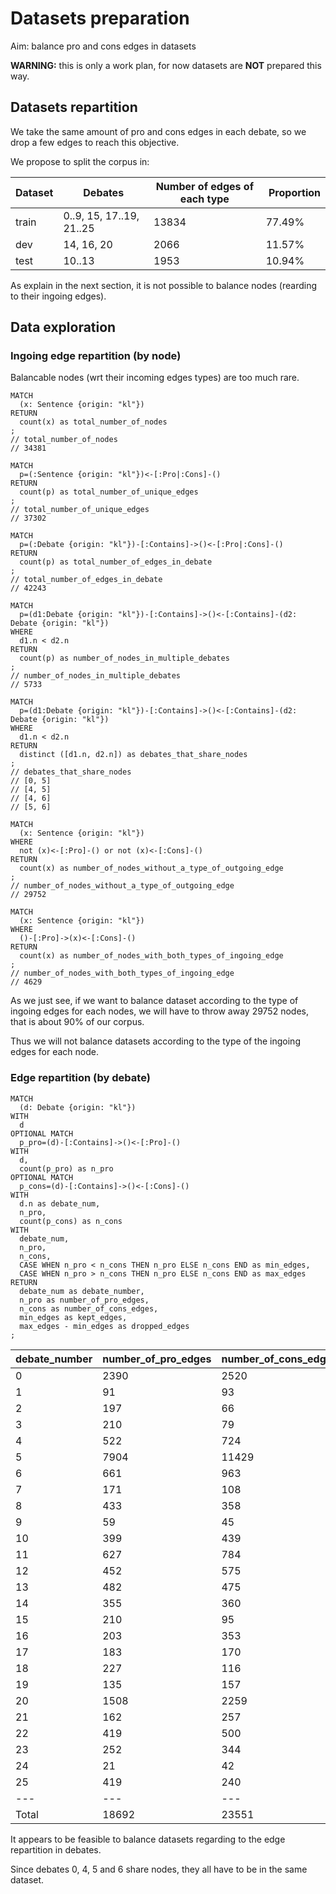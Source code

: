 # Datasets preparation

Aim: balance pro and cons edges in datasets


**WARNING:** this is only a work plan, for now datasets are **NOT** prepared this way.


## Datasets repartition

We take the same amount of pro and cons edges in each debate, so we drop a few edges to reach this objective.

We propose to split the corpus in:

| Dataset | Debates | Number of edges of each type | Proportion |
| --- | --- | --- | --- |
| train | 0..9, 15, 17..19, 21..25 | 13834 | 77.49% |
| dev | 14, 16, 20 | 2066 | 11.57% |
| test | 10..13 | 1953 | 10.94% |

As explain in the next section, it is not possible to balance nodes (rearding to their ingoing edges).

## Data exploration

### Ingoing edge repartition (by node)

Balancable nodes (wrt their incoming edges types) are too much rare.

	MATCH
	  (x: Sentence {origin: "kl"})
	RETURN
	  count(x) as total_number_of_nodes
	;
	// total_number_of_nodes
	// 34381
	
	MATCH
	  p=(:Sentence {origin: "kl"})<-[:Pro|:Cons]-()
	RETURN
	  count(p) as total_number_of_unique_edges
	;
	// total_number_of_unique_edges
	// 37302
	
	MATCH
	  p=(:Debate {origin: "kl"})-[:Contains]->()<-[:Pro|:Cons]-()
	RETURN
	  count(p) as total_number_of_edges_in_debate
	;
	// total_number_of_edges_in_debate
	// 42243

	MATCH
	  p=(d1:Debate {origin: "kl"})-[:Contains]->()<-[:Contains]-(d2: Debate {origin: "kl"})
	WHERE
	  d1.n < d2.n
	RETURN
	  count(p) as number_of_nodes_in_multiple_debates
	;
	// number_of_nodes_in_multiple_debates
	// 5733
	
	MATCH
	  p=(d1:Debate {origin: "kl"})-[:Contains]->()<-[:Contains]-(d2: Debate {origin: "kl"})
	WHERE
	  d1.n < d2.n
	RETURN
	  distinct ([d1.n, d2.n]) as debates_that_share_nodes
	;
	// debates_that_share_nodes
	// [0, 5]
	// [4, 5]
	// [4, 6]
	// [5, 6]
	
	MATCH
	  (x: Sentence {origin: "kl"})
	WHERE
	  not (x)<-[:Pro]-() or not (x)<-[:Cons]-()
	RETURN
	  count(x) as number_of_nodes_without_a_type_of_outgoing_edge
	;
	// number_of_nodes_without_a_type_of_outgoing_edge
	// 29752
		
	MATCH
	  (x: Sentence {origin: "kl"})
	WHERE
	  ()-[:Pro]->(x)<-[:Cons]-()
	RETURN
	  count(x) as number_of_nodes_with_both_types_of_ingoing_edge
	;
	// number_of_nodes_with_both_types_of_ingoing_edge
	// 4629


As we just see, if we want to balance dataset according to the type of ingoing edges for each nodes, we will have to throw away 29752 nodes, that is about 90% of our corpus.

Thus we will not balance datasets according to the type of the ingoing edges for each node.

### Edge repartition (by debate)

	MATCH
	  (d: Debate {origin: "kl"})
	WITH
	  d
	OPTIONAL MATCH
	  p_pro=(d)-[:Contains]->()<-[:Pro]-()
	WITH
	  d,
	  count(p_pro) as n_pro
	OPTIONAL MATCH
	  p_cons=(d)-[:Contains]->()<-[:Cons]-()
	WITH
	  d.n as debate_num,
	  n_pro,
	  count(p_cons) as n_cons
	WITH
	  debate_num,
	  n_pro,
	  n_cons,
	  CASE WHEN n_pro < n_cons THEN n_pro ELSE n_cons END as min_edges,
	  CASE WHEN n_pro > n_cons THEN n_pro ELSE n_cons END as max_edges
	RETURN
	  debate_num as debate_number,
	  n_pro as number_of_pro_edges,
	  n_cons as number_of_cons_edges,
	  min_edges as kept_edges,
	  max_edges - min_edges as dropped_edges
	;

| debate_number | number_of_pro_edges | number_of_cons_edges | kept_edges | dropped_edges |
| --- | --- | --- | --- | --- |
| 0 | 2390 | 2520 | 2390 | 130 |
| 1 | 91 | 93 | 91 | 2 |
| 2 | 197 | 66 | 66 | 131 |
| 3 | 210 | 79 | 79 | 131 |
| 4 | 522 | 724 | 522 | 202 |
| 5 | 7904 | 11429 | 7904 | 3525 |
| 6 | 661 | 963 | 661 | 302 |
| 7 | 171 | 108 | 108 | 63 |
| 8 | 433 | 358 | 358 | 75 |
| 9 | 59 | 45 | 45 | 14 |
| 10 | 399 | 439 | 399 | 40 |
| 11 | 627 | 784 | 627 | 157 |
| 12 | 452 | 575 | 452 | 123 |
| 13 | 482 | 475 | 475 | 7 |
| 14 | 355 | 360 | 355 | 5 |
| 15 | 210 | 95 | 95 | 115 |
| 16 | 203 | 353 | 203 | 150 |
| 17 | 183 | 170 | 170 | 13 |
| 18 | 227 | 116 | 116 | 111 |
| 19 | 135 | 157 | 135 | 22 |
| 20 | 1508 | 2259 | 1508 | 751 |
| 21 | 162 | 257 | 162 | 95 |
| 22 | 419 | 500 | 419 | 81 |
| 23 | 252 | 344 | 252 | 92 |
| 24 | 21 | 42 | 21 | 21 |
| 25 | 419 | 240 | 240 | 179 |
| --- | --- | --- | --- | --- |
| Total | 18692 | 23551 | 17853 | 6537 |

It appears to be feasible to balance datasets regarding to the edge repartition in debates.

Since debates 0, 4, 5 and 6 share nodes, they all have to be in the same dataset.

